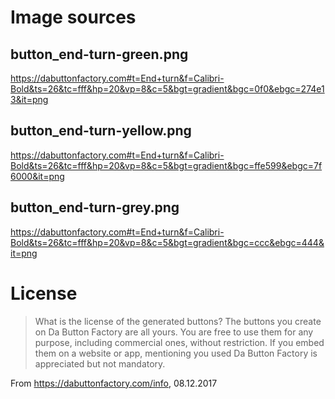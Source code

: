 # Image sources
## button_end-turn-green.png
https://dabuttonfactory.com#t=End+turn&f=Calibri-Bold&ts=26&tc=fff&hp=20&vp=8&c=5&bgt=gradient&bgc=0f0&ebgc=274e13&it=png

## button_end-turn-yellow.png
https://dabuttonfactory.com#t=End+turn&f=Calibri-Bold&ts=26&tc=fff&hp=20&vp=8&c=5&bgt=gradient&bgc=ffe599&ebgc=7f6000&it=png

## button_end-turn-grey.png
https://dabuttonfactory.com#t=End+turn&f=Calibri-Bold&ts=26&tc=fff&hp=20&vp=8&c=5&bgt=gradient&bgc=ccc&ebgc=444&it=png

# License

> What is the license of the generated buttons?
> The buttons you create on Da Button Factory are all yours. You are free to use them for any purpose, including commercial ones, without restriction.
If you embed them on a website or app, mentioning you used Da Button Factory is appreciated but not mandatory.

From https://dabuttonfactory.com/info, 08.12.2017